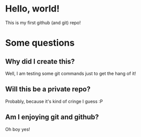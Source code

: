 # Hello, world!

This is my first github (and git) repo!

# Some questions
## Why did I create this?

Well, I am testing some git commands just to get the hang of it!

## Will this be a private repo?

Probably, because it's kind of cringe I guess :P

## Am I enjoying git and github?

Oh boy yes!
